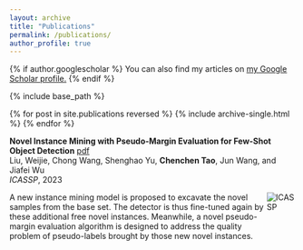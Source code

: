 ```yaml
---
layout: archive
title: "Publications"
permalink: /publications/
author_profile: true
---
```


{% if author.googlescholar %}
  You can also find my articles on <u><a href="{{author.googlescholar}}">my Google Scholar profile</a>.</u>
{% endif %}

{% include base_path %}

{% for post in site.publications reversed %}
  {% include archive-single.html %}
{% endfor %}

**Novel Instance Mining with Pseudo-Margin Evaluation for Few-Shot Object Detection** 
[pdf](http://16422004.github.io/files/icassp.pdf)<br/>
Liu, Weijie, Chong Wang, Shenghao Yu, **Chenchen Tao**, Jun Wang, and Jiafei Wu<br/>
*ICASSP*, 2023

<div style="display: flex; align-items: left;">
  <div style="width：70%">
    A new instance mining model is proposed to excavate the novel samples from the base set. The detector 
    is thus fine-tuned again by these additional free novel 
    instances. Meanwhile, a novel pseudo-margin evaluation
    algorithm is designed to address the quality problem of 
    pseudo-labels brought by those new novel instances.
  </div>
  <div style="width：70%">
    <img src="https://16422004.github.io/images/icassp.PNG" alt="ICASSP">
  </div>
</div>


